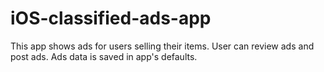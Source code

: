 # iOS-classified-ads-app
This app shows ads for users selling their items. User can review ads and post ads. Ads data is saved in app's defaults.
